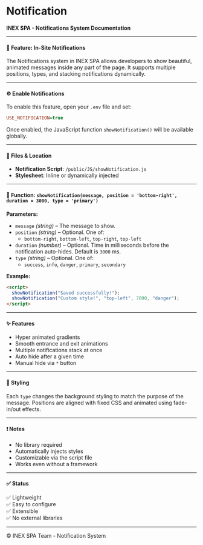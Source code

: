 # Notification

**INEX SPA - Notifications System Documentation**

***

#### 🔔 Feature: In-Site Notifications

The Notifications system in INEX SPA allows developers to show beautiful, animated messages inside any part of the page. It supports multiple positions, types, and stacking notifications dynamically.

***

#### ⚙️ Enable Notifications

To enable this feature, open your `.env` file and set:

```ini
USE_NOTIFICATION=true
```

Once enabled, the JavaScript function `showNotification()` will be available globally.

***

#### 📂 Files & Location

* **Notification Script**: `/public/JS/showNotification.js`
* **Stylesheet**: Inline or dynamically injected

***

#### 🔧 Function: `showNotification(message, position = 'bottom-right', duration = 3000, type = 'primary')`

**Parameters:**

* `message` _(string)_ – The message to show.
* `position` _(string)_ – Optional. One of:
  * `bottom-right`, `bottom-left`, `top-right`, `top-left`
* `duration` _(number)_ – Optional. Time in milliseconds before the notification auto-hides. Default is `3000` ms.
* `type` _(string)_ – Optional. One of:
  * `success`, `info`, `danger`, `primary`, `secondary`

**Example:**

```html
<script>
  showNotification("Saved successfully!");
  showNotification("Custom style!", "top-left", 7000, "danger");
</script>
```

***

#### ✨ Features

* Hyper animated gradients
* Smooth entrance and exit animations
* Multiple notifications stack at once
* Auto hide after a given time
* Manual hide via `*` button

***

#### 🎨 Styling

Each `type` changes the background styling to match the purpose of the message. Positions are aligned with fixed CSS and animated using fade-in/out effects.

***

#### ❗ Notes

* No library required
* Automatically injects styles
* Customizable via the script file
* Works even without a framework

***

#### ✅ Status

✅ Lightweight\
✅ Easy to configure\
✅ Extensible\
✅ No external libraries

***

© INEX SPA Team - Notification System
